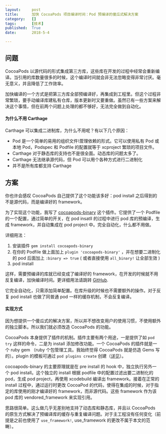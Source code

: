 ```yaml
---
layout:     post
title:      加快 CocoaPods 项目编译时间：Pod 预编译的傻瓜式解决方案
category:   []
tags:       [技术]
published:  True
date:       2018-5-4

---
```


## 问题

CocoaPods 以源代码的形式集成第三方库，这些库在开发的过程中经常会重新编译。当引用的库数量很多的时候，这个编译时间就会非无法忽略变得非常讨厌。毫无意义，并且降低了工作效率。

加快编译的一个方式是把第三方库全部预编译好，再集成到工程里。但这个过程非常繁琐，要手动编译库建私有仓库，版本更新时又要重做。虽然已有一些方案来解决这个事情，但在前两个问题上处理的都不够好，无法完全做到自动化。

#### 为什么不用 Carthage

Carthage 可以集成二进制库，为什么不用呢？有以下几个原因：

- Pod 是一个简单的易用的组织文件\管理依赖的形式。它可以使用私有 Pod 或 本地 Pod，Podspec 和 Podfile 的配置就等于 xcproject 繁琐的项目文件。
- Carthage 对于静态库的支持也不是很全面。动态库的问题太多了。
- Carthage 无法继承源代码，但 Pod 可以用个各种方式进行二进制化
- 并不是所有库都支持 Carthage

## 方案

你也许会感叹 CocoaPods 自己提供了这个功能该多好：pod install 之后得到的不是源代码，而是编译好的 framework。

为了实现这个功能，我写了 [cocoapods-binary](https://github.com/leavez/cocoapods-binary) 这个插件。它提供了一个 Podfile 的一个配置，通过简单的开关，在 pod insatll 的过程中进行 pod 库的预编译，生成 framework，并自动集成在 pod project 中。完全自动化，什么都不用做。

详细用法：

1. 安装插件 `gem install cocoapods-binary`
2. 在你的 Podfile 做上面加上 `plugin 'cocoapods-binary'` ，并在想要二进制化的 pod 后面加上 `:binary => true` ( 或者直接使用 `all_binary!` 让全部生效 )
3. pod install

这样，需要预编译的库就已经变成了编译好的 framework，在开发的时候就不用反复编译，加快编译时间。更详细用法请跳转 [GitHub](https://github.com/leavez/cocoapods-binary).

它完全自动化，只需添加简单配置。在库升级的时候也不需要额外的操作。对于反复 pod install 也做了同普通 pod 一样的缓存机制，不会反复编译。

#### 实现方式

因为想提供一个傻瓜式的解决方案，所以并不想改变用户的使用习惯，不使用额外的独立脚本。所以我们就必须改造 CocoaPods 的功能。

CocoaPods 本身提供了插件的机制。插件主要有两个用途，一是提供了如 `pod try` 这样的命令，二是为 install 添加修改功能。一个 CocoaPods 的插件就是一个 ruby gem （ruby 个包管理工具。我始终觉得 CocoaPods 就是仿造 Gems 写的）。plugin 的模板可通过 `pod plugins create` 创建（[详见](https://github.com/CocoaPods/cocoapods-plugins)）。

cocoapods-binary 的主要原理就是在 pre install 的 hook 中，独立执行另外一个 pod install。这个独立的 install 根据 podfile 中的配置过滤出要二进制化的 pod，生成 pod project，再使用 xcodebuild 编译出 framework。接着在正常的 install 过程中，通过运行时更改 CocoaPod 的代码，使得在集成的时候，对于指定的库使用的刚才编译好的 framework，而非源代码。这些 framework 作为该 pod 库的 vendored_framework 来实现引用。

思路很简单。这么做几乎无差别地支持了动态库和静态库，并且以 CocoaPods 的原生方式解决了预编译库的缓存与重复编译问题。对于主工程没有任何变化（前提是之前也使用了 `use_framework!`, use_framework 的更改不属于本文的范畴）。